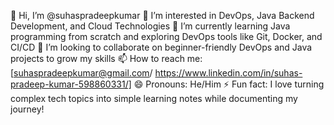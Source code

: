 👋 Hi, I’m @suhaspradeepkumar
👀 I’m interested in DevOps, Java Backend Development, and Cloud Technologies
🌱 I’m currently learning Java programming from scratch and exploring DevOps tools like Git, Docker, and CI/CD
💞️ I’m looking to collaborate on beginner-friendly DevOps and Java projects to grow my skills
📫 How to reach me: [suhaspradeepkumar@gmail.com/ https://www.linkedin.com/in/suhas-pradeep-kumar-598860331/]
😄 Pronouns: He/Him
⚡ Fun fact: I love turning complex tech topics into simple learning notes while documenting my journey!

